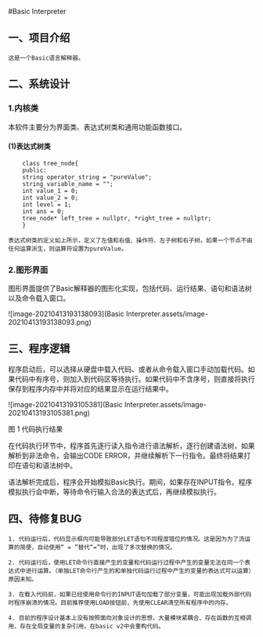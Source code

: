 #Basic Interpreter
## 一、项目介绍

	这是一个Basic语言解释器。

## 二、系统设计

### 1.内核类

本软件主要分为界面类、表达式树类和通用功能函数接口。

 

#### (1)表达式树类

```
	class tree_node{
    public:
    string operator_string = "pureValue";
    string variable_name = "";
    int value_1 = 0;
    int value_2 = 0;
    int level = 1;
    int ans = 0;
    tree_node* left_tree = nullptr, *right_tree = nullptr;
	}
```
	表达式树类的定义如上所示，定义了左值和右值、操作符、左子树和右子树。如果一个节点不由任何运算派生，则运算符设置为pureValue。

### 2.图形界面

图形界面提供了Basic解释器的图形化实现，包括代码、运行结果、语句和语法树以及命令载入窗口。

![image-20210413193138093](Basic Interpreter.assets/image-20210413193138093.png)

## 三、程序逻辑

程序启动后，可以选择从硬盘中载入代码、或者从命令载入窗口手动加载代码。如果代码中有序号，则加入到代码区等待执行。如果代码中不含序号，则直接将执行保存到程序内存中并将对应的结果显示在运行结果中。

![image-20210413193105381](Basic Interpreter.assets/image-20210413193105381.png)

图 1 代码执行结果

在代码执行环节中，程序首先逐行读入指令进行语法解析，逐行创建语法树，如果解析到非法命令，会输出CODE ERROR，并继续解析下一行指令。最终将结果打印在语句和语法树中。

语法解析完成后，程序会开始模拟Basic执行。期间，如果存在INPUT指令。程序模拟执行会中断，等待命令行输入合法的表达式后，再继续模拟执行。

## 四、待修复BUG

	1. 代码运行后，代码显示框内可能导致部分LET语句不同程度错位的情况。这是因为为了流运算的简便，自动使用“ = ”替代“=”时，出现了多次替换的情况。
	
	2. 代码运行后，使用LET命令行直接产生的变量和代码运行过程中产生的变量无法在同一个表达式中进行运算。（单独LET命令行产生的和单独代码运行过程中产生的变量的表达式可以运算）原因未知。
	
	3. 在载入代码前，如果已经使用命令行的INPUT语句加载了部分变量，可能出现加载外部代码时程序崩溃的情况。目前推荐使用LOAD按钮前，先使用CLEAR清空所有程序中的内存。
	
	4. 目前的程序设计基本上没有按照面向对象设计的思想，大量模块紧耦合、存在函数的互相调用、存在全局变量的复杂引用，在basic v2中会重构代码。